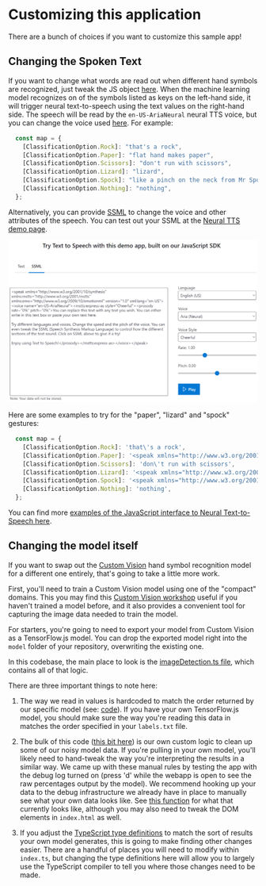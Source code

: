 # Customizing this application

There are a bunch of choices if you want to customize this sample app!

## Changing the Spoken Text

If you want to change what words are read out when different hand symbols are recognized, just tweak the JS object [here](https://github.com/lazerwalker/machine-learning-rps/blob/main/src/index.ts#L33-L43). When the machine learning model recognizes on of the symbols listed as keys on the left-hand side, it will trigger neural text-to-speech using the text values on the right-hand side.
The speech will be read by the `en-US-AriaNeural` neural TTS voice, but you can change the voice used [here](https://github.com/lazerwalker/machine-learning-rps/blob/main/src/textToSpeech.ts#L57). For example:

```js
  const map = {
    [ClassificationOption.Rock]: "that's a rock",
    [ClassificationOption.Paper]: "flat hand makes paper",
    [ClassificationOption.Scissors]: "don't run with scissors",
    [ClassificationOption.Lizard]: "lizard",
    [ClassificationOption.Spock]: "like a pinch on the neck from Mr Spock",
    [ClassificationOption.Nothing]: "nothing",
  };
```
 Alternatively, you can provide [SSML](https://docs.microsoft.com/en-us/azure/cognitive-services/speech-service/speech-synthesis-markup?tabs=csharp&WT.mc_id=rpsweb-github-emwalker) to change the voice and other attributes of the speech. You can test out your SSML at the [Neural TTS demo page](https://azure.microsoft.com/en-us/services/cognitive-services/text-to-speech/?WT.mc_id=rpsweb-github-davidsmi#features).

[![Text-to-speech demo screenshot](img/texttospeechdemo.png)](https://azure.microsoft.com/en-us/services/cognitive-services/text-to-speech/?WT.mc_id=rpsweb-github-davidsmi#features)

Here are some examples to try for the "paper", "lizard" and "spock" gestures:

```js
  const map = {
    [ClassificationOption.Rock]: 'that\'s a rock',
    [ClassificationOption.Paper]: '<speak xmlns="http://www.w3.org/2001/10/synthesis" xmlns:mstts="http://www.w3.org/2001/mstts" xmlns:emo="http://www.w3.org/2009/10/emotionml" version="1.0" xml:lang="en-US"><voice name="fr-FR-DeniseNeural"><mstts:express-as style="CustomerService"><prosody rate="0%" pitch="0%">voici le papier</prosody></mstts:express-as></voice></speak>',
    [ClassificationOption.Scissors]: 'don\'t run with scissors',
    [ClassificationOption.Lizard]: '<speak xmlns="http://www.w3.org/2001/10/synthesis" xmlns:mstts="http://www.w3.org/2001/mstts" xmlns:emo="http://www.w3.org/2009/10/emotionml" version="1.0" xml:lang="en-US"><voice name="de-DE-KatjaNeural"><mstts:express-as style="General"><prosody rate="0%" pitch="0%">That is a lizard, ja?</prosody></mstts:express-as></voice></speak>',
    [ClassificationOption.Spock]: '<speak xmlns="http://www.w3.org/2001/10/synthesis" xmlns:mstts="http://www.w3.org/2001/mstts" xmlns:emo="http://www.w3.org/2009/10/emotionml" version="1.0" xml:lang="en-US"><voice name="en-US-AriaNeural"><mstts:express-as style="Cheerful"><prosody rate="15%" pitch="10%">like a pinch on the neck from Mr Spock</prosody></mstts:express-as></voice></speak>',
    [ClassificationOption.Nothing]: 'nothing',
  };
  ```

 You can find more [examples of the JavaScript interface to Neural Text-to-Speech here](https://docs.microsoft.com/azure/cognitive-services/speech-service/quickstarts/text-to-speech?pivots=programming-language-javascript&tabs=dotnet%2Clinux%2Cjre%2Cwindowsinstall&WT.mc_id=rpsweb-github-davidsmi).

## Changing the model itself

If you want to swap out the [Custom Vision](https://customvision.ai) hand symbol recognition model for a different one entirely, that's going to take a little more work.

First, you'll need to train a Custom Vision model using one of the "compact" domains.
This you may find this [Custom Vision
workshop](https://github.com/sethjuarez/vision) useful if you haven't trained a
model before, and it also provides a convenient tool for capturing the image data needed to
train the model. 

For starters, you're going to need to export your model from Custom Vision as a TensorFlow.js model. You can drop the exported model right into the `model` folder of your repository, overwriting the existing one.

In this codebase, the main place to look is the [imageDetection.ts file](https://github.com/lazerwalker/machine-learning-rps/blob/main/src/imageDetection.ts), which contains all of that logic.

There are three important things to note here:

1. The way we read in values is hardcoded to match the order returned by our specific model (see: [code](https://github.com/lazerwalker/machine-learning-rps/blob/main/src/imageDetection.ts#L31-L38)). If you have your own TensorFlow.js model, you should make sure the way you're reading this data in matches the order specified in your `labels.txt` file.

2. The bulk of this code ([this bit here](https://github.com/lazerwalker/machine-learning-rps/blob/main/src/imageDetection.ts#L40-L85)) is our own custom logic to clean up some of our noisy model data. If you're pulling in your own model, you'll likely need to hand-tweak the way you're interpreting the results in a similar way. We came up with these manual rules by testing the app with the debug log turned on (press 'd' while the webapp is open to see the raw percentages output by the model). We recommend hooking up your data to the debug infrastructure we already have in place to manually see what your own data looks like. See [this function](https://github.com/lazerwalker/machine-learning-rps/blob/main/src/index.ts#L80-L95) for what that currently looks like, although you may also need to tweak the DOM elements in `index.html` as well.

3. If you adjust the [TypeScript type definitions](https://github.com/lazerwalker/machine-learning-rps/blob/main/src/imageDetection.ts#L3-L21) to match the sort of results your own model generates, this is going to make finding other changes easier. There are a handful of places you will need to modify within `index.ts`, but changing the type definitions here will allow you to largely use the TypeScript compiler to tell you where those changes need to be made.
